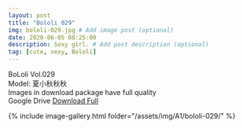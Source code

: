 ```yaml
---
layout: post
title: "Bololi 029"
img: bololi-029.jpg # Add image post (optional)
date: 2020-06-05 08:25:00
description: Sexy girl. # Add post description (optional)
tag: [cute, sexy, Bololi]
---
```

BoLoli Vol.029  
Model: 夏小秋秋秋                             
Images in download package have full quality                    
Google Drive [Download Full](http://gestyy.com/eqwIGq)

{% include image-gallery.html folder="/assets/img/A1/bololi-029/" %}
